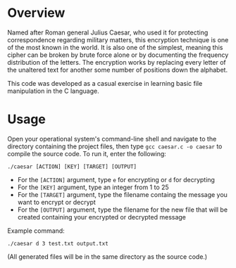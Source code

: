 # Overview
Named after Roman general Julius Caesar, who used it for protecting correspondence regarding military matters, this encryption technique is one of the most known in the world. It is also one of the simplest, meaning this cipher can be broken by brute force alone or by documenting the frequency distribution of the letters. The encryption works by replacing every letter of the unaltered text for another some number of positions down the alphabet.

This code was developed as a casual exercise in learning basic file manipulation in the C language.
# Usage
Open your operational system's command-line shell and navigate to the directory containing the project files, then type `gcc caesar.c -o caesar` to compile the source code. To run it, enter the following:

`./caesar [ACTION] [KEY] [TARGET] [OUTPUT]`

- For the `[ACTION]` argument, type `e` for encrypting or `d` for decrypting
- For the `[KEY]` argument, type an integer from 1 to 25
- For the `[TARGET]` argument, type the filename containg the message you want to encrypt or decrypt
- For the `[OUTPUT]` argument, type the filename for the new file that will be created containing your encrypted or decrypted message

Example command:

`./caesar d 3 test.txt output.txt`

(All generated files will be in the same directory as the source code.)
